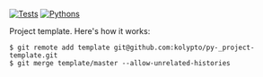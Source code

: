 [![Tests](https://github.com/kolypto/py-myproject/workflows/Tests/badge.svg)](/kolypto/py-myproject/actions)
[![Pythons](https://img.shields.io/badge/python-3.7%E2%80%933.8-blue.svg)](noxfile.py)

Project template. Here's how it works:

    $ git remote add template git@github.com:kolypto/py-_project-template.git
    $ git merge template/master --allow-unrelated-histories

